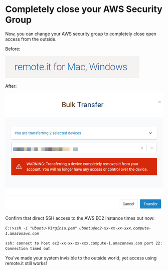 # Completely close your AWS Security Group

Now, you can change your AWS security group to completely close open access from the outside.

Before:

![](../../.gitbook/assets/image%20%28444%29.png)

After:

![](../../.gitbook/assets/image%20%28161%29.png)

Confirm that direct SSH access to the AWS EC2 instance times out now:

_`C:\>ssh -i "Ubuntu-Virginia.pem" ubuntu@ec2-xx-xx-xx-xxx.compute-1.amazonaws.com`_ 

`ssh: connect to host ec2-xx-xx-xx-xxx.compute-1.amazonaws.com port 22: Connection timed out`

You've made your system invisible to the outside world, yet access using remote.it still works!




